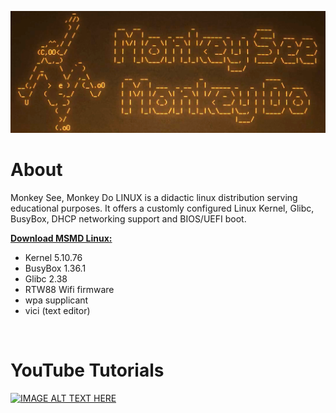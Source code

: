 [![IMAGE ALT TEXT HERE](https://raw.githubusercontent.com/maksimKorzh/msmd-linux/main/root/var/local/img/msmd-linux.png)](https://www.youtube.com/watch?v=EVTw4YqPdKA)

# About
Monkey See, Monkey Do LINUX is a didactic linux distribution serving
educational purposes. It offers a customly configured Linux Kernel,
Glibc, BusyBox, DHCP networking support and BIOS/UEFI boot.

<a href="https://github.com/maksimKorzh/msmd-linux/releases/download/1/msmd-linux.iso">**Download MSMD Linux:**</a>
<br>
 - Kernel 5.10.76
 - BusyBox 1.36.1
 - Glibc 2.38
 - RTW88 Wifi firmware
 - wpa supplicant
 - vici (text editor)
<br>

# YouTube Tutorials
[![IMAGE ALT TEXT HERE](https://img.youtube.com/vi/DAXVgdpe7HE/0.jpg)](https://www.youtube.com/watch?v=DAXVgdpe7HE&list=PLLfIBXQeu3aZuc_0xTE2dY3juntHF5xJY&index=2)
